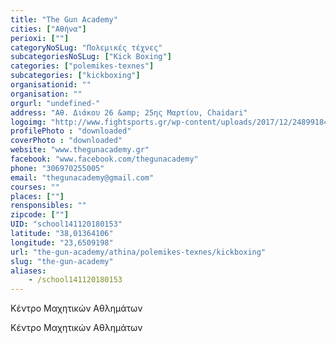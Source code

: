 ```yaml
---
title: "The Gun Academy"
cities: ["Αθήνα"]
perioxi: [""]
categoryNoSLug: "Πολεμικές τέχνες"
subcategoriesNoSLug: ["Kick Boxing"]
categories: ["polemikes-texnes"]
subcategories: ["kickboxing"]
organisationid: ""
organisation: ""
orgurl: "undefined-"
address: "Αθ. Διάκου 26 &amp; 25ης Μαρτίου, Chaidari"
logoimg: "http://www.fightsports.gr/wp-content/uploads/2017/12/24899184_1913497898911026_946782908_n.jpg"
profilePhoto : "downloaded"
coverPhoto : "downloaded"
website: "www.thegunacademy.gr"
facebook: "www.facebook.com/thegunacademy"
phone: "306970255005"
email: "thegunacademy@gmail.com"
courses: ""
places: [""]
rensponsibles: ""
zipcode: [""]
UID: "school141120180153"
latitude: "38,01364106"
longitude: "23,6509198"
url: "the-gun-academy/athina/polemikes-texnes/kickboxing"
slug: "the-gun-academy"
aliases:
    - /school141120180153
---
```



Κέντρο Μαχητικών Αθλημάτων

Κέντρο Μαχητικών Αθλημάτων